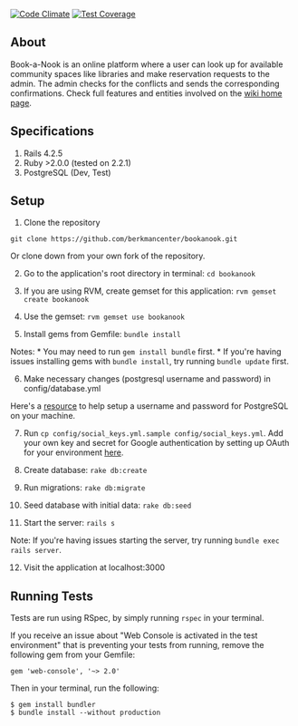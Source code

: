 [![Code Climate](https://codeclimate.com/github/berkmancenter/bookanook/badges/gpa.svg)](https://codeclimate.com/github/berkmancenter/bookanook)
[![Test Coverage](https://codeclimate.com/github/berkmancenter/bookanook/badges/coverage.svg)](https://codeclimate.com/github/berkmancenter/bookanook/coverage)

## About
Book-a-Nook is an online platform where a user can look up for available community spaces like libraries and make reservation requests to the admin. The admin checks for the conflicts and sends the corresponding confirmations.
Check full features and entities involved on the [wiki home page](https://github.com/berkmancenter/bookanook/wiki).

## Specifications
1. Rails 4.2.5
2. Ruby >2.0.0 (tested on 2.2.1)
3. PostgreSQL (Dev, Test)

## Setup

1. Clone the repository

`git clone https://github.com/berkmancenter/bookanook.git`

Or clone down from your own fork of the repository.

2. Go to the application's root directory in terminal: `cd bookanook`

3. If you are using RVM, create gemset for this application: `rvm gemset create bookanook`

4. Use the gemset: `rvm gemset use bookanook`

5. Install gems from Gemfile: `bundle install`

  Notes:
    * You may need to run `gem install bundle` first.
    * If you're having issues installing gems with `bundle install`, try running `bundle update` first.

6. Make necessary changes (postgresql username and password) in config/database.yml

  Here's a [resource](https://www.digitalocean.com/community/tutorials/how-to-setup-ruby-on-rails-with-postgres) to help setup a username and password for PostgreSQL on your machine.

7. Run `cp config/social_keys.yml.sample config/social_keys.yml`. Add your own key and secret for Google authentication by setting up OAuth for your environment [here](https://cloud.google.com/ruby/getting-started/authenticate-users).

8. Create database: `rake db:create`

9. Run migrations: `rake db:migrate`

10. Seed database with initial data: `rake db:seed`

11. Start the server: `rails s`

  Note: If you're having issues starting the server, try running `bundle exec rails server`.

12. Visit the application at localhost:3000

## Running Tests

Tests are run using RSpec, by simply running `rspec` in your terminal.

If you receive an issue about "Web Console is activated in the test environment" that is preventing your tests from running, remove the following gem from your Gemfile:

```
gem 'web-console', '~> 2.0'
```

Then in your terminal, run the following:

```
$ gem install bundler
$ bundle install --without production
```
